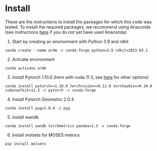 # Install
These are the instructions to install the packages for which this code was tested. To install the required packages, we recommend using Anaconda (see instructions [here](https://docs.anaconda.com/free/anaconda/install/index.html) if you do not yet have used Anaconda)

1. Start by creating an environment with Python 3.9 and rdkit

``conda create --name ardm -c conda-forge python=3.9 rdkit=2023.03.1``

2. Activate environment

``conda activate ardm``

3. Install Pytorch 1.10.0 (here with cuda 11.3, see [here](https://pytorch.org/get-started/previous-versions/) for other options)

``conda install pytorch==1.10.0 torchvision==0.11.0 torchaudio==0.10.0 cudatoolkit=11.3 -c pytorch -c conda-forge``

4. Install Pytorch Geometric 2.0.4

``conda install pyg=2.0.4 -c pyg``

5. Install wandb

``conda install wandb torchmetrics pandas=1.5 -c conda-forge``

6. Install molsets for MOSES metrics

``pip install molsets``